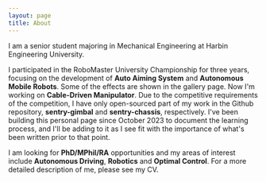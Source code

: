 ```yaml
---
layout: page
title: About
---
```


I am a senior student majoring in Mechanical Engineering at Harbin Engineering University. 

I participated in the RoboMaster University Championship for three years, focusing on the development of **Auto Aiming System** and **Autonomous Mobile Robots**. Some of the effects are shown in the gallery page. Now I'm working on **Cable-Driven Manipulator**. Due to the competitive requirements of the competition, I have only open-sourced part of my work in the Github repository, **sentry-gimbal** and **sentry-chassis**, respectively. I've been building this personal page since October 2023 to document the learning process, and I'll be adding to it as I see fit with the importance of what's been written prior to that point.

I am looking for **PhD/MPhil/RA** opportunities and my areas of interest include **Autonomous Driving**, **Robotics** and **Optimal Control**. For a more detailed description of me, please see my CV. 

